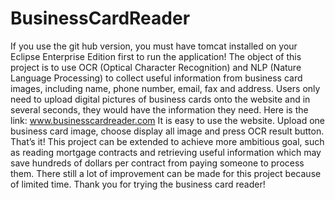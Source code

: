 # BusinessCardReader
If you use the git hub version, you must have tomcat installed on your Eclipse Enterprise Edition first to run the application!
The object of this project is to use OCR (Optical Character Recognition) and NLP (Nature Language Processing) to collect useful information from business card images, including name, phone number, email, fax and address. Users only need to upload digital pictures of business cards onto the website and in several seconds, they would have the information they need. Here is the link: www.businesscardreader.com 
It is easy to use the website. Upload one business card image, choose display all image and press OCR result button. That’s it!
This project can be extended to achieve more ambitious goal, such as reading mortgage contracts and retrieving useful information which may save hundreds of dollars per contract from paying someone to process them. There still a lot of improvement can be made for this project because of limited time. 
Thank you for trying the business card reader!
